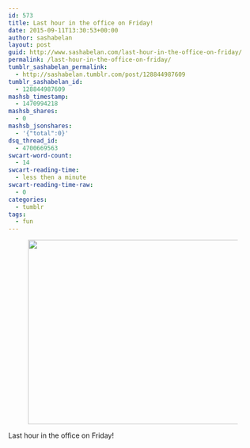 ```yaml
---
id: 573
title: Last hour in the office on Friday!
date: 2015-09-11T13:30:53+00:00
author: sashabelan
layout: post
guid: http://www.sashabelan.com/last-hour-in-the-office-on-friday/
permalink: /last-hour-in-the-office-on-friday/
tumblr_sashabelan_permalink:
  - http://sashabelan.tumblr.com/post/128844987609
tumblr_sashabelan_id:
  - 128844987609
mashsb_timestamp:
  - 1470994218
mashsb_shares:
  - 0
mashsb_jsonshares:
  - '{"total":0}'
dsq_thread_id:
  - 4700669563
swcart-word-count:
  - 14
swcart-reading-time:
  - less then a minute
swcart-reading-time-raw:
  - 0
categories:
  - tumblr
tags:
  - fun
---
```

<div id='gallery-695' class='gallery galleryid-573 gallery-columns-1 gallery-size-full'>
  <figure class='gallery-item'> 
  
  <div class='gallery-icon landscape'>
    <img width="499" height="373" src="http://www.sashabelan.ru/wp-content/uploads/2015/09/tumblr_nuicjqu0Rw1qarj97o1_500.gif" class="attachment-full size-full" alt="" />
  </div></figure>
</div>

Last hour in the office on Friday!